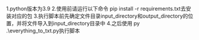 1.python版本为3.9
2.使用前请运行以下命令 pip install -r requirements.txt去安装对应的包
3.执行脚本前先确定文件目录input_directory和output_directory的位置，并将文件导入到input_directory目录中
4.之后使用 py .\everything_to_txt.py执行脚本
